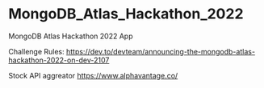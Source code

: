 # MongoDB_Atlas_Hackathon_2022
MongoDB Atlas Hackathon 2022 App

Challenge Rules:
https://dev.to/devteam/announcing-the-mongodb-atlas-hackathon-2022-on-dev-2107

Stock API aggreator
https://www.alphavantage.co/
